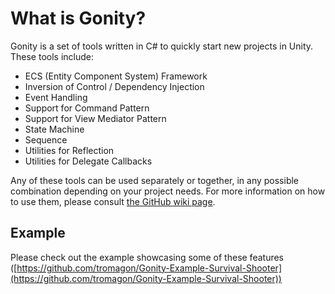 # What is Gonity?

Gonity is a set of tools written in C# to quickly start new projects in Unity. These tools include: 
 - ECS (Entity Component System) Framework
 - Inversion of Control / Dependency Injection
 - Event Handling
 - Support for Command Pattern
 - Support for View Mediator Pattern
 - State Machine
 - Sequence
 - Utilities for Reflection
 - Utilities for Delegate Callbacks

Any of these tools can be used separately or together, in any possible combination depending on your project needs. For more information on how to use them, please consult [the GitHub wiki page](https://github.com/tromagon/gonity/wiki).

## Example

Please check out the example showcasing some of these features ([https://github.com/tromagon/Gonity-Example-Survival-Shooter](https://github.com/tromagon/Gonity-Example-Survival-Shooter))

